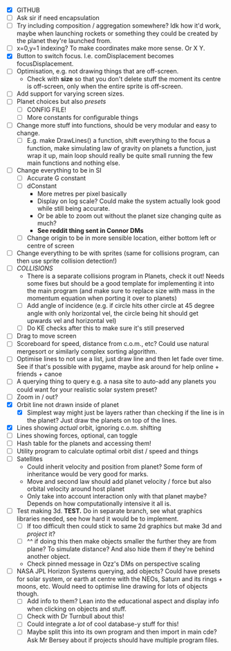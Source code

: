 - [x] GITHUB
- [ ] Ask sir if need encapsulation
- [ ] Try including composition / aggregation somewhere? Idk how it'd work, maybe when launching rockets or something they could be created by the planet they're launched from.
- [ ] x=0,y=1 indexing? To make coordinates make more sense. Or X Y.
- [x] Button to switch focus. I.e. comDisplacement becomes focusDisplacement.
- [ ] Optimisation, e.g. not drawing things that are off-screen.
	- Check with **size** so that you don't delete stuff the moment its centre is off-screen, only when the entire sprite is off-screen.
- [ ] Add support for varying screen sizes.
- [ ] Planet choices but also *presets*
	- [ ] CONFIG FILE!
	- [ ] More constants for configurable things
- [ ] Change more stuff into functions, should be very modular and easy to change.
	- [ ] E.g. make DrawLines() a function, shift everything to the focus a function, make simulating law of gravity on planets a function, just wrap it up, main loop should really be quite small running the few main functions and nothing else.
- [ ] Change everything to be in SI
	- [ ] Accurate G constant
	- [ ] dConstant
		- More metres per pixel basically
		- Display on log scale? Could make the system actually look good while still being accurate.
		- Or be able to zoom out without the planet size changing quite as much?
		- **See reddit thing sent in Connor DMs**
	- [ ] Change origin to be in more sensible location, either bottom left or centre of screen
- [ ] Change everything to be with sprites (same for collisions program, can then use sprite collision detection!)
- [ ] *COLLISIONS*
	- There is a separate collisions program in Planets, check it out! Needs some fixes but should be a good template for implementing it into the main program (and make sure to replace size with mass in the momentum equation when porting it over to planets)
	- [ ] Add angle of incidence (e.g. if circle hits other circle at 45 degree angle with only horizontal vel, the circle being hit should get upwards vel and horizontal vel)
	- [ ] Do KE checks after this to make sure it's still preserved
- [ ] Drag to move screen
- [ ] Scoreboard for speed, distance from c.o.m., etc? Could use natural mergesort or similarly complex sorting algorithm.
- [ ] Optimise lines to not use a list, just draw line and then let fade over time. See if that's possible with pygame, maybe ask around for help online + friends + canoe
- [ ] A querying thing to query e.g. a nasa site to auto-add any planets you could want for your realistic solar system preset?
- [ ] Zoom in / out?
- [x] Orbit line not drawn inside of planet
	- [x] Simplest way might just be layers rather than checking if the line is in the planet? Just draw the planets on top of the lines.
- [x] Lines showing *actual* orbit, ignoring c.o.m. shifting
- [ ] Lines showing forces, optional, can toggle
- [ ] Hash table for the planets and accessing them!
- [ ] Utility program to calculate optimal orbit dist / speed and things
- [ ] Satellites
	- Could inherit velocity and position from planet? Some form of inheritance would be very good for marks.
	- Move and second law should add planet velocity / force but also orbital velocity around host planet
	- Only take into account interaction only with that planet maybe? Depends on how computationally intensive it all is.
- [ ] Test making 3d. **TEST.** Do in separate branch, see what graphics libraries needed, see how hard it would be to implement.
	- [ ] If too difficult then could stick to same 2d graphics but make 3d and *project* it?
	- [ ]  ^^ if doing this then make objects smaller the further they are from plane? To simulate distance? And also hide them if they're behind another object.
	- Check pinned message in Ozz's DMs on perspective scaling
- [ ] NASA JPL Horizon Systems querying, add objects? Could have presets for solar system, or earth at centre with the NEOs, Saturn and its rings + moons, etc. Would need to optimise line drawing for lots of objects though.
	- [ ] Add info to them? Lean into the educational aspect and display info when clicking on objects and stuff.
	- [ ] Check with Dr Turnbull about this!
	- [ ] Could integrate a *lot* of cool database-y stuff for this!
	- [ ] Maybe split this into its own program and then import in main cde? Ask Mr Bersey about if projects should have multiple program files.